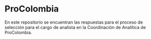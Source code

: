 # ProColombia
En este repositorio se encuentran las respuestas para el proceso de selección para el cargo de analista en la Coordinación de Analítica de ProColombia.
